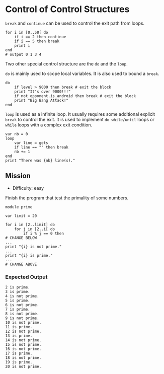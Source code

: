 # Control of Control Structures

`break` and `continue` can be used to control the exit path from loops.

~~~nit
for i in [0..50[ do
	if i == 2 then continue
	if i == 5 then break
	print i
end
# output 0 1 3 4
~~~

Two other special control structure are the `do` and the `loop`.

`do` is mainly used to scope local variables. It is also used to bound a `break`.

~~~nit
do
	if level > 9000 then break # exit the block
	print "It's over 9000!!!"
	if not opponent.is_android then break # exit the block
	print "Big Bang Attack!"
end
~~~

`loop` is used as a infinite loop. It usually requires some additional explicit `break` to control the exit.
It is used to implement `do while/until` loops or `while` loops with a complex exit condition.

~~~nit
var nb = 0
loop
	var line = gets
	if line == "" then break
	nb += 1
end
print "There was {nb} line(s)."
~~~


## Mission

* Difficulty: easy

Finish the program that test the primality of some numbers.


~~~nit
module prime

var limit = 20

for i in [2..limit] do
	for j in [2..i[ do
		if i % j == 0 then
# CHANGE BELOW
...
print "{i} is not prime."
...
print "{i} is prime."
...
# CHANGE ABOVE
~~~

### Expected Output

~~~
2 is prime.
3 is prime.
4 is not prime.
5 is prime.
6 is not prime.
7 is prime.
8 is not prime.
9 is not prime.
10 is not prime.
11 is prime.
12 is not prime.
13 is prime.
14 is not prime.
15 is not prime.
16 is not prime.
17 is prime.
18 is not prime.
19 is prime.
20 is not prime.
~~~
